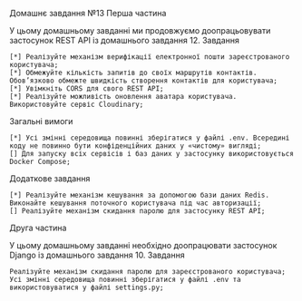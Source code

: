Домашнє завдання №13
Перша частина

У цьому домашньому завданні ми продовжуємо доопрацьовувати застосунок REST API із домашнього завдання 12.
Завдання

    [*] Реалізуйте механізм верифікації електронної пошти зареєстрованого користувача;
    [*] Обмежуйте кількість запитів до своїх маршрутів контактів. Обов’язково обмежте швидкість створення контактів для користувача;
    [*] Увімкніть CORS для свого REST API;
    [*] Реалізуйте можливість оновлення аватара користувача. Використовуйте сервіс Cloudinary;

Загальні вимоги

    [*] Усі змінні середовища повинні зберігатися у файлі .env. Всередині коду не повинно бути конфіденційних даних у «чистому» вигляді;
    [] Для запуску всіх сервісів і баз даних у застосунку використовується Docker Compose;

Додаткове завдання

    [*] Реалізуйте механізм кешування за допомогою бази даних Redis. Виконайте кешування поточного користувача під час авторизації;
    [] Реалізуйте механізм скидання паролю для застосунку REST API;

Друга частина

У цьому домашньому завданні необхідно доопрацювати застосунок Django із домашнього завдання 10.
Завдання

    Реалізуйте механізм скидання паролю для зареєстрованого користувача;
    Усі змінні середовища повинні зберігатися у файлі .env та використовуватися у файлі settings.py;